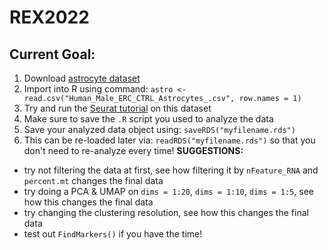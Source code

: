 # REX2022
## Current Goal:  
1. Download [astrocyte dataset](https://drive.google.com/drive/folders/1BWDbcNg-jz6i7jKuQQWm1-YXYCeAQ0KI?usp=sharing)
2. Import into R using command: `astro <- read.csv("Human_Male_ERC_CTRL_Astrocytes_.csv", row.names = 1)`  
3. Try and run the [Seurat tutorial](https://satijalab.org/seurat/articles/pbmc3k_tutorial.html) on this dataset  
4. Make sure to save the `.R` script you used to analyze the data
5. Save your analyzed data object using: `saveRDS("myfilename.rds")`  
6. This can be re-loaded later via: `readRDS("myfilename.rds")` so that you don't need to re-analyze every time!
**SUGGESTIONS:**  
- try not filtering the data at first, see how filtering it by `nFeature_RNA` and `percent.mt` changes the final data
- try doing a PCA & UMAP on `dims = 1:20`, `dims = 1:10`, `dims = 1:5`, see how this changes the final data
- try changing the clustering resolution, see how this changes the final data
- test out `FindMarkers()` if you have the time!
